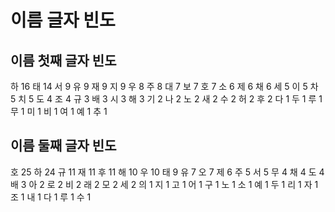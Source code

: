 # 이름 글자 빈도

## 이름 첫째 글자 빈도
하 16
태 14
서 9
유 9
재 9
지 9
우 8
주 8
대 7
보 7
호 7
소 6
제 6
채 6
세 5
이 5
차 5
치 5
도 4
조 4
규 3
배 3
시 3
해 3
기 2
나 2
노 2
새 2
수 2
허 2
후 2
다 1
두 1
루 1
무 1
미 1
비 1
여 1
예 1
추 1


## 이름 둘째 글자 빈도
호 25
하 24
규 11
재 11
후 11
해 10
우 10
태 9
유 7
오 7
제 6
주 5
서 5
무 4
채 4
도 4
배 3
아 2
로 2
비 2
래 2
모 2
세 2
의 1
지 1
고 1
어 1
구 1
노 1
소 1
예 1
두 1
리 1
자 1
조 1
내 1
다 1
루 1
수 1
